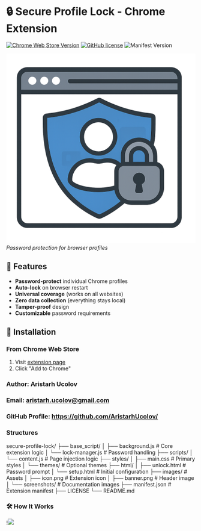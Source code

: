 # 🔒 Secure Profile Lock - Chrome Extension

[![Chrome Web Store Version](https://img.shields.io/chrome-web-store/v/your-extension-id?color=blue)](https://chrome.google.com/webstore/detail/browser-profiles-authenti/aonieimkkkiknekpipfblglanjganbol)
[![GitHub license](https://img.shields.io/badge/license-MIT-green)](https://github.com/AristarhUcolov/Browser-Profiles-Authentication-Secure-Profile-Lock/LICENSE)
![Manifest Version](https://img.shields.io/badge/manifest-v3-important)

![Extension Screenshot](/images/icon.png)  
*Password protection for browser profiles*

## 🌟 Features

- **Password-protect** individual Chrome profiles
- **Auto-lock** on browser restart
- **Universal coverage** (works on all websites)
- **Zero data collection** (everything stays local)
- **Tamper-proof** design
- **Customizable** password requirements

## 🚀 Installation

### From Chrome Web Store
1. Visit [extension page](https://chrome.google.com/webstore/detail/secure-profile-lock/your-extension-id)
2. Click "Add to Chrome"

### Author: Aristarh Ucolov
### Email: aristarh.ucolov@gmail.com
### GitHub Profile: https://github.com/AristarhUcolov/

### Structures
secure-profile-lock/
├── base_script/
│   ├── background.js       # Core extension logic
│   └── lock-manager.js     # Password handling
├── scripts/
│   └── content.js          # Page injection logic
├── styles/
│   ├── main.css            # Primary styles
│   └── themes/             # Optional themes
├── html/
│   ├── unlock.html         # Password prompt
│   └── setup.html          # Initial configuration
├── images/                 # Assets
│   ├── icon.png            # Extension icon
│   ├── banner.png          # Header image
│   └── screenshots/        # Documentation images
├── manifest.json           # Extension manifest
├── LICENSE
└── README.md
### 🛠️ How It Works

!<img src="https://github.com/user-attachments/assets/ca3446d7-0586-4570-b5bb-3a382422a362" width="500">

